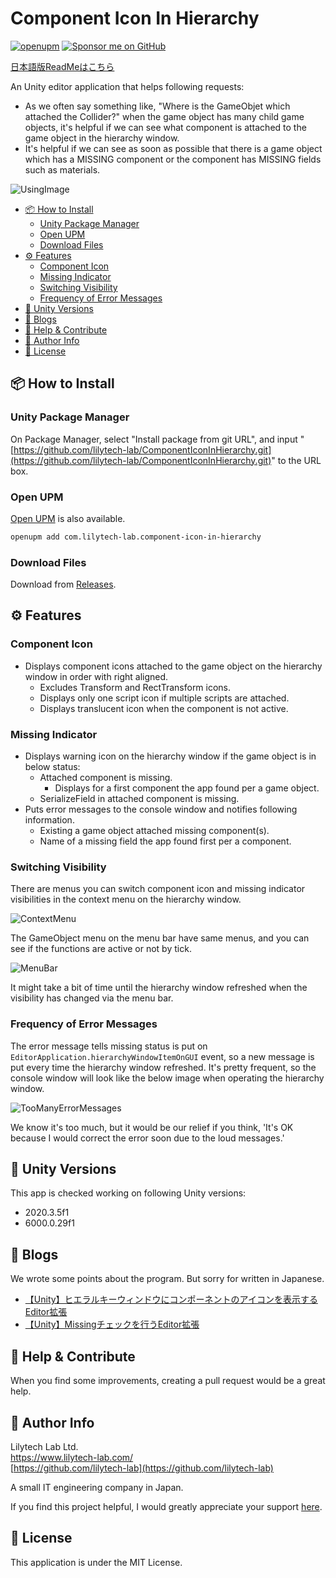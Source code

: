 # Component Icon In Hierarchy

[![openupm](https://img.shields.io/npm/v/com.lilytech-lab.component-icon-in-hierarchy?label=openupm&registry_uri=https://package.openupm.com)](https://openupm.com/packages/com.lilytech-lab.component-icon-in-hierarchy/)
  [![Sponsor me on GitHub](https://img.shields.io/badge/Sponsor-❤️-ff69b4)](https://github.com/sponsors/lilytech-lab)  

[日本語版ReadMeはこちら](README-ja.md)

An Unity editor application that helps following requests:

- As we often say something like, "Where is the GameObjet which attached the Collider?" when the game object has many child game objects, it's helpful if we can see what component is attached to the game object in the hierarchy window.
- It's helpful if we can see as soon as possible that there is a game object which has a MISSING component or the component has MISSING fields such as materials.

![UsingImage](https://github.com/user-attachments/assets/9d4712e0-a645-41cb-9258-5fd4f07e62ef)

<!-- @import "[TOC]" {cmd="toc" depthFrom=2 depthTo=6 orderedList=false} -->

<!-- code_chunk_output -->

- [📦 How to Install](#-how-to-install)
  - [Unity Package Manager](#unity-package-manager)
  - [Open UPM](#open-upm)
  - [Download Files](#download-files)
- [⚙️ Features](#️-features)
  - [Component Icon](#component-icon)
  - [Missing Indicator](#missing-indicator)
  - [Switching Visibility](#switching-visibility)
  - [Frequency of Error Messages](#frequency-of-error-messages)
- [🔖 Unity Versions](#-unity-versions)
- [📗 Blogs](#-blogs)
- [👥 Help & Contribute](#-help--contribute)
- [🏢 Author Info](#-author-info)
- [📄 License](#-license)

<!-- /code_chunk_output -->

## 📦 How to Install

### Unity Package Manager

On Package Manager, select "Install package from git URL", and input "[https://github.com/lilytech-lab/ComponentIconInHierarchy.git](https://github.com/lilytech-lab/ComponentIconInHierarchy.git)" to the URL box.

### Open UPM

[Open UPM](https://openupm.com/packages/com.lilytech-lab.component-icon-in-hierarchy/) is also available.

```sh
openupm add com.lilytech-lab.component-icon-in-hierarchy
```

### Download Files

Download from [Releases](https://github.com/lilytech-lab/ComponentIconInHierarchy/releases).

## ⚙️ Features

### Component Icon

- Displays component icons attached to the game object on the hierarchy window in order with right aligned.
  - Excludes Transform and RectTransform icons.
  - Displays only one script icon if multiple scripts are attached.
  - Displays translucent icon when the component is not active.

### Missing Indicator

- Displays warning icon on the hierarchy window if the game object is in below status:
  - Attached component is missing.
    - Displays for a first component the app found per a game object.
  - SerializeField in attached component is missing.
- Puts error messages to the console window and notifies following information.
  - Existing a game object attached missing component(s).
  - Name of a missing field the app found first per a component.

### Switching Visibility

There are menus you can switch component icon and missing indicator visibilities in the context menu on the hierarchy window.

![ContextMenu](https://github.com/user-attachments/assets/79eb2c3d-0b3c-46dc-97da-ce087d01211f)

The GameObject menu on the menu bar have same menus, and you can see if the functions are active or not by tick.

![MenuBar](https://github.com/user-attachments/assets/3678d076-fa0f-428c-b7d0-d92b8bf885ce)

It might take a bit of time until the hierarchy window refreshed when the visibility has changed via the menu bar.

### Frequency of Error Messages

The error message tells missing status is put on `EditorApplication.hierarchyWindowItemOnGUI` event, so a new message is put every time the hierarchy window refreshed. It's pretty frequent, so the console window will look like the below image when operating the hierarchy window.

![TooManyErrorMessages](https://github.com/user-attachments/assets/54071315-52e4-42f7-aa21-a43e09f8bc0b)

We know it's too much, but it would be our relief if you think, 'It's OK because I would correct the error soon due to the loud messages.'

## 🔖 Unity Versions

This app is checked working on following Unity versions:

- 2020.3.5f1
- 6000.0.29f1

## 📗 Blogs

We wrote some points about the program. But sorry for written in Japanese.

- [【Unity】ヒエラルキーウィンドウにコンポーネントのアイコンを表示するEditor拡張](https://qiita.com/masamin/items/3c34c85cb3872ff10924)
- [【Unity】Missingチェックを行うEditor拡張](https://qiita.com/masamin/items/78ba7238dae7aacdc28c#comment-fd6816bf8e0241f0ff47)

## 👥 Help & Contribute

When you find some improvements, creating a pull request would be a great help.

## 🏢 Author Info

Lilytech Lab Ltd.  
https://www.lilytech-lab.com/  
[https://github.com/lilytech-lab](https://github.com/lilytech-lab)

A small IT engineering company in Japan.

If you find this project helpful, I would greatly appreciate your support [here](https://github.com/sponsors/lilytech-lab).

## 📄 License

This application is under the MIT License.
